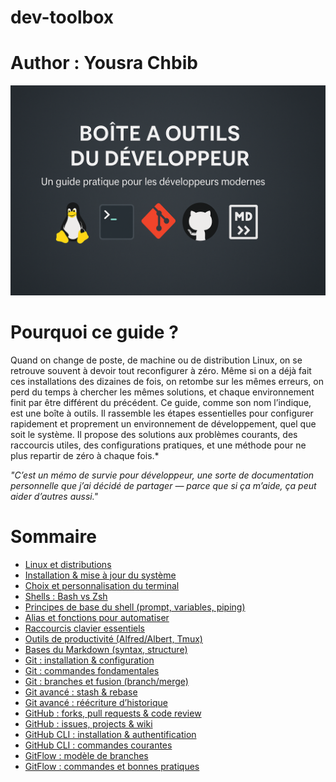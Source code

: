 # dev-toolbox
# Author : Yousra Chbib
![Image introduction](file_00000000d09462439026b9b59456d85b.png)
# Pourquoi ce guide ?
Quand on change de poste, de machine ou de distribution Linux, on se retrouve souvent à devoir tout reconfigurer à zéro. Même si on a déjà fait ces installations des dizaines de fois, on retombe sur les mêmes erreurs, on perd du temps à chercher les mêmes solutions, et chaque environnement finit par être différent du précédent.
Ce guide, comme son nom l’indique, est une boîte à outils. Il rassemble les étapes essentielles pour configurer rapidement et proprement un environnement de développement, quel que soit le système. Il propose des solutions aux problèmes courants, des raccourcis utiles, des configurations pratiques, et une méthode pour ne plus repartir de zéro à chaque fois.*

*"C’est un mémo de survie pour développeur, une sorte de documentation personnelle que j’ai décidé de partager — parce que si ça m’aide, ça peut aider d’autres aussi."*
# Sommaire 
- [Linux et distributions](#linux-et-distributions)
- [Installation & mise à jour du système](#installation--mise-à-jour-du-système)
- [Choix et personnalisation du terminal](#choix-et-personnalisation-du-terminal)
- [Shells : Bash vs Zsh](#shells-bash-vs-zsh)
- [Principes de base du shell (prompt, variables, piping)](#principes-de-base-du-shell-prompt-variables-piping)
- [Alias et fonctions pour automatiser](#alias-et-fonctions-pour-automatiser)
- [Raccourcis clavier essentiels](#raccourcis-clavier-essentiels)
- [Outils de productivité (Alfred/Albert, Tmux)](#outils-de-productivité-alfredalbert-tmux)
- [Bases du Markdown (syntax, structure)](#bases-du-markdown-syntax-structure)
- [Git : installation & configuration](#git-installation--configuration)
- [Git : commandes fondamentales](#git-commandes-fondamentales)
- [Git : branches et fusion (branch/merge)](#git-branches-et-fusion-branchmerge)
- [Git avancé : stash & rebase](#git-avancé-stash--rebase)
- [Git avancé : réécriture d’historique](#git-avancé-réecriture-dhistorique)
- [GitHub : forks, pull requests & code review](#github-forks-pull-requests--code-review)
- [GitHub : issues, projects & wiki](#github-issues-projects--wiki)
- [GitHub CLI : installation & authentification](#github-cli-installation--authentification)
- [GitHub CLI : commandes courantes](#github-cli-commandes-courantes)
- [GitFlow : modèle de branches](#gitflow-modèle-de-branches)
- [GitFlow : commandes et bonnes pratiques](#gitflow-commandes-et-bonnes-pratiques)


